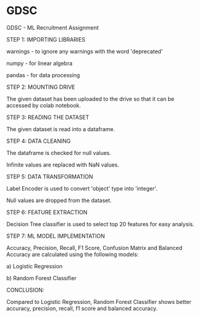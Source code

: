 # GDSC
GDSC - ML Recruitment Assignment

STEP 1: IMPORTING LIBRARIES

warnings - to ignore any warnings with the word 'deprecated'

numpy - for linear algebra

pandas - for data processing


STEP 2: MOUNTING DRIVE

The given dataset has been uploaded to the drive so that it can be accessed by colab notebook.


STEP 3: READING THE DATASET

The given dataset is read into a dataframe.


STEP 4: DATA CLEANING

The dataframe is checked for null values.

Infinite values are replaced with NaN values.


STEP 5: DATA TRANSFORMATION

Label Encoder is used to convert 'object' type into 'integer'.

Null values are dropped from the dataset.


STEP 6: FEATURE EXTRACTION

Decision Tree classifier is used to select top 20 features for easy analysis.


STEP 7: ML MODEL IMPLEMENTATION

Accuracy, Precision, Recall, F1 Score, Confusion Matrix and Balanced Accuracy are calculated using the following models:

a) Logistic Regression

b) Random Forest Classifier


CONCLUSION:

Compared to Logistic Regression, Random Forest Classifier shows better accuracy, precision, recall, f1 score and balanced accuracy.
